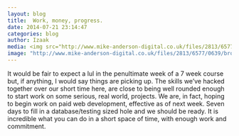 ```yaml
---
layout: blog
title:  Work, money, progress.
date: 2014-07-21 23:14:47
categories: blog
author: Izaak
media: <img src="http://www.mike-anderson-digital.co.uk/files/2813/6577/0639/broken-computer.jpg">
image: "http://www.mike-anderson-digital.co.uk/files/2813/6577/0639/broken-computer.jpg"
---
```



It would be fair to expect a lul in the penultimate week of a 7 week course but, if anything, I would say things are picking up. The skills we’ve hacked together over our short time here, are close to being well rounded enough to start work on some serious, real world, projects. We are, in fact, hoping to begin work on paid web development, effective as of next week. Seven days to fill in a database/testing sized hole and we should be ready. It is incredible what you can do in a short space of time, with enough work and commitment. 

